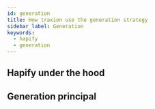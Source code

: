 ```yaml
---
id: generation
title: How traxion use the generation strategy
sidebar_label: Generation
keywords: 
  - hapify
  - generation
---
```


## Hapify under the hood

## Generation principal
